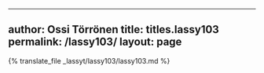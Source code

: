 
---
author: Ossi Törrönen
title: titles.lassy103
permalink: /lassy103/
layout: page
---
{% translate_file _lassyt/lassy103/lassy103.md %}